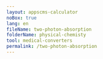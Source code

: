```yaml
---
layout: appscms-calculator
noBox: true
lang: en
fileName: two-photon-absorption
folderName: physical-chemisty
tool: medical-converters
permalink: /two-photon-absorption
---
```

